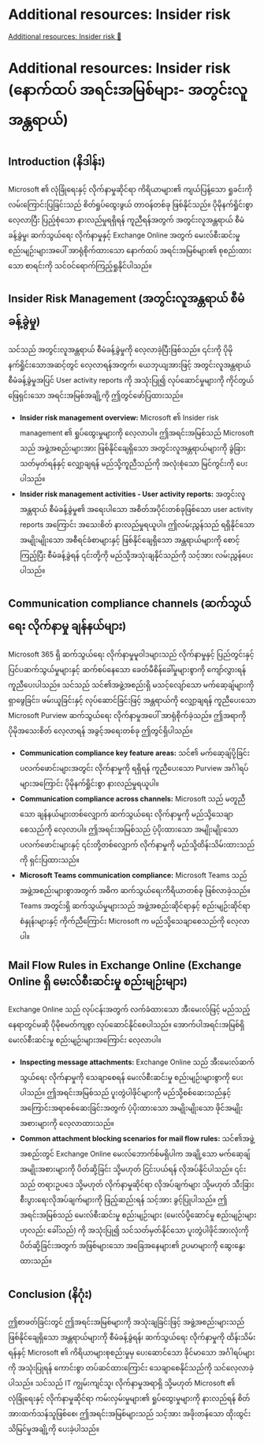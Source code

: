 # Additional resources: Insider risk

[Additional resources: Insider risk 🔗](https://www.coursera.org/learn/cybersecurity-management-and-compliance/supplement/aZjZ9/additional-resources-insider-risk)

# Additional resources: Insider risk (နောက်ထပ် အရင်းအမြစ်များ- အတွင်းလူအန္တရာယ်)

## Introduction (နိဒါန်း)

Microsoft ၏ လုံခြုံရေးနှင့် လိုက်နာမှုဆိုင်ရာ ကိရိယာများ၏ ကျယ်ပြန့်သော ရှုခင်းကို လမ်းကြောင်းပြခြင်းသည် စိတ်ရှုပ်ထွေးဖွယ် တာဝန်တစ်ခု ဖြစ်နိုင်သည်။ ပိုမိုနက်ရှိုင်းစွာ လေ့လာပြီး ပြည့်စုံသော နားလည်မှုရရှိရန် ကူညီရန်အတွက် အတွင်းလူအန္တရာယ် စီမံခန့်ခွဲမှု၊ ဆက်သွယ်ရေး လိုက်နာမှုနှင့် Exchange Online အတွက် မေးလ်စီးဆင်းမှု စည်းမျဉ်းများအပေါ် အာရုံစိုက်ထားသော နောက်ထပ် အရင်းအမြစ်များ၏ စုစည်းထားသော စာရင်းကို သင်ဝင်ရောက်ကြည့်ရှုနိုင်ပါသည်။

## Insider Risk Management (အတွင်းလူအန္တရာယ် စီမံခန့်ခွဲမှု)

သင်သည် အတွင်းလူအန္တရာယ် စီမံခန့်ခွဲမှုကို လေ့လာခဲ့ပြီးဖြစ်သည်။ ၎င်းကို ပိုမိုနက်ရှိုင်းသောအဆင့်တွင် လေ့လာရန်အတွက်၊ ယေဘုယျအားဖြင့် အတွင်းလူအန္တရာယ် စီမံခန့်ခွဲမှုအပြင် User activity reports ကို အသုံးပြု၍ လုပ်ဆောင်မှုများကို ကိုင်တွယ်ဖြေရှင်းသော အရင်းအမြစ်အချို့ကို ဤတွင်ဖော်ပြထားသည်။

- **Insider risk management overview:**
  Microsoft ၏ Insider risk management ၏ ရှုပ်ထွေးမှုများကို လေ့လာပါ။ ဤအရင်းအမြစ်သည် Microsoft သည် အဖွဲ့အစည်းများအား ဖြစ်နိုင်ချေရှိသော အတွင်းလူအန္တရာယ်များကို ခွဲခြားသတ်မှတ်ရန်နှင့် လျှော့ချရန် မည်သို့ကူညီသည်ကို အလုံးစုံသော မြင်ကွင်းကို ပေးပါသည်။
- **Insider risk management activities - User activity reports:**
  အတွင်းလူအန္တရာယ် စီမံခန့်ခွဲမှု၏ အရေးပါသော အစိတ်အပိုင်းတစ်ခုဖြစ်သော user activity reports အကြောင်း အသေးစိတ် နားလည်မှုရယူပါ။ ဤလမ်းညွှန်သည် ရရှိနိုင်သော အမျိုးမျိုးသော အစီရင်ခံစာများနှင့် ဖြစ်နိုင်ချေရှိသော အန္တရာယ်များကို စောင့်ကြည့်ပြီး စီမံခန့်ခွဲရန် ၎င်းတို့ကို မည်သို့အသုံးချနိုင်သည်ကို သင့်အား လမ်းညွှန်ပေးပါသည်။

## Communication compliance channels (ဆက်သွယ်ရေး လိုက်နာမှု ချန်နယ်များ)

Microsoft 365 ရှိ ဆက်သွယ်ရေး လိုက်နာမှုမူဝါဒများသည် လိုက်နာမှုနှင့် ပြည်တွင်းနှင့် ပြင်ပဆက်သွယ်မှုများနှင့် ဆက်စပ်နေသော ခေတ်မီစိန်ခေါ်မှုများစွာကို ကျော်လွှားရန် ကူညီပေးပါသည်။ သင်သည် သင်၏အဖွဲ့အစည်းရှိ မသင့်လျော်သော မက်ဆေ့ချ်များကို ရှာဖွေခြင်း၊ ဖမ်းယူခြင်းနှင့် လုပ်ဆောင်ခြင်းဖြင့် အန္တရာယ်ကို လျှော့ချရန် ကူညီပေးသော Microsoft Purview ဆက်သွယ်ရေး လိုက်နာမှုအပေါ် အာရုံစိုက်ခဲ့သည်။ ဤအရာကို ပိုမိုအသေးစိတ် လေ့လာရန် အခွင့်အရေးတစ်ခု ဤတွင်ရှိပါသည်။

- **Communication compliance key feature areas:**
  သင်၏ မက်ဆေ့ချ်ပို့ခြင်း ပလက်ဖောင်းများအတွင်း လိုက်နာမှုကို ရရှိရန် ကူညီပေးသော Purview အင်္ဂါရပ်များအကြောင်း ပိုမိုနက်ရှိုင်းစွာ နားလည်မှုရယူပါ။
- **Communication compliance across channels:**
  Microsoft သည် မတူညီသော ချန်နယ်များတစ်လျှောက် ဆက်သွယ်ရေး လိုက်နာမှုကို မည်သို့သေချာစေသည်ကို လေ့လာပါ။ ဤအရင်းအမြစ်သည် ပံ့ပိုးထားသော အမျိုးမျိုးသော ပလက်ဖောင်းများနှင့် ၎င်းတို့တစ်လျှောက် လိုက်နာမှုကို မည်သို့ထိန်းသိမ်းထားသည်ကို ရှင်းပြထားသည်။
- **Microsoft Teams communication compliance:**
  Microsoft Teams သည် အဖွဲ့အစည်းများစွာအတွက် အဓိက ဆက်သွယ်ရေးကိရိယာတစ်ခု ဖြစ်လာခဲ့သည်။ Teams အတွင်းရှိ ဆက်သွယ်မှုများသည် အဖွဲ့အစည်းဆိုင်ရာနှင့် စည်းမျဉ်းဆိုင်ရာ စံနှုန်းများနှင့် ကိုက်ညီကြောင်း Microsoft က မည်သို့သေချာစေသည်ကို လေ့လာပါ။

## Mail Flow Rules in Exchange Online (Exchange Online ရှိ မေးလ်စီးဆင်းမှု စည်းမျဉ်းများ)

Exchange Online သည် လုပ်ငန်းအတွက် လက်ခံထားသော အီးမေးလ်ဖြင့် မည်သည့်နေရာတွင်မဆို ပိုမိုစမတ်ကျစွာ လုပ်ဆောင်နိုင်စေပါသည်။ အောက်ပါအရင်းအမြစ်ရှိ မေးလ်စီးဆင်းမှု စည်းမျဉ်းများအကြောင်း လေ့လာပါ။

- **Inspecting message attachments:**
  Exchange Online သည် အီးမေးလ်ဆက်သွယ်ရေး လိုက်နာမှုကို သေချာစေရန် မေးလ်စီးဆင်းမှု စည်းမျဉ်းများစွာကို ပေးပါသည်။ ဤအရင်းအမြစ်သည် ပူးတွဲပါဖိုင်များကို မည်သို့စစ်ဆေးသည်နှင့် အကြောင်းအရာစစ်ဆေးခြင်းအတွက် ပံ့ပိုးထားသော အမျိုးမျိုးသော ဖိုင်အမျိုးအစားများကို လေ့လာထားသည်။
- **Common attachment blocking scenarios for mail flow rules:**
  သင်၏အဖွဲ့အစည်းတွင် Exchange Online မေးလ်ဘောက်စ်မရှိပါက အချို့သော မက်ဆေ့ချ်အမျိုးအစားများကို ပိတ်ဆို့ခြင်း သို့မဟုတ် ငြင်းပယ်ရန် လိုအပ်နိုင်ပါသည်။ ၎င်းသည် တရားဥပဒေ သို့မဟုတ် လိုက်နာမှုဆိုင်ရာ လိုအပ်ချက်များ သို့မဟုတ် သီးခြားစီးပွားရေးလိုအပ်ချက်များကို ဖြည့်ဆည်းရန် သင့်အား ခွင့်ပြုပါသည်။ ဤအရင်းအမြစ်သည် မေးလ်စီးဆင်းမှု စည်းမျဉ်းများ (မေးလ်ပို့ဆောင်မှု စည်းမျဉ်းများဟုလည်း ခေါ်သည်) ကို အသုံးပြု၍ သင်သတ်မှတ်နိုင်သော ပူးတွဲပါဖိုင်အားလုံးကို ပိတ်ဆို့ခြင်းအတွက် အဖြစ်များသော အခြေအနေများ၏ ဥပမာများကို ဆွေးနွေးထားသည်။

## Conclusion (နိဂုံး)

ဤစာဖတ်ခြင်းတွင် ဤအရင်းအမြစ်များကို အသုံးချခြင်းဖြင့် အဖွဲ့အစည်းများသည် ဖြစ်နိုင်ချေရှိသော အန္တရာယ်များကို စီမံခန့်ခွဲရန်၊ ဆက်သွယ်ရေး လိုက်နာမှုကို ထိန်းသိမ်းရန်နှင့် Microsoft ၏ ကိရိယာများစုစည်းမှုမှ ပေးဆောင်သော ခိုင်မာသော အင်္ဂါရပ်များကို အသုံးပြုရန် ကောင်းစွာ တပ်ဆင်ထားကြောင်း သေချာစေနိုင်သည်ကို သင်လေ့လာခဲ့ပါသည်။ သင်သည် IT ကျွမ်းကျင်သူ၊ လိုက်နာမှုအရာရှိ သို့မဟုတ် Microsoft ၏ လုံခြုံရေးနှင့် လိုက်နာမှုဆိုင်ရာ ကမ်းလှမ်းမှုများ၏ ရှုပ်ထွေးမှုများကို နားလည်ရန် စိတ်အားထက်သန်သူဖြစ်စေ၊ ဤအရင်းအမြစ်များသည် သင့်အား အဖိုးတန်သော ထိုးထွင်းသိမြင်မှုအချို့ကို ပေးခဲ့ပါသည်။
